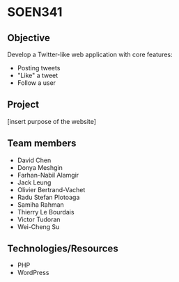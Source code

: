 # SOEN341

## Objective
Develop a Twitter-like web application with core features:
- Posting tweets
- "Like" a tweet
- Follow a user

## Project
[insert purpose of the website]

## Team members
- David Chen
- Donya Meshgin
- Farhan-Nabil Alamgir
- Jack Leung
- Olivier Bertrand-Vachet
- Radu Stefan Plotoaga
- Samiha Rahman
- Thierry Le Bourdais
- Victor Tudoran
- Wei-Cheng Su

## Technologies/Resources
- PHP
- WordPress
